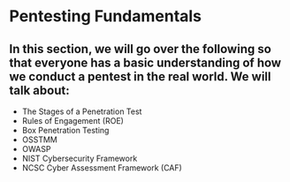# Pentesting Fundamentals
## In this section, we will go over the following so that everyone has a basic understanding of how we conduct a pentest in the real world. We will talk about:
  + The Stages of a Penetration Test
  + Rules of Engagement (ROE)
  + Box Penetration Testing
  + OSSTMM
  + OWASP
  + NIST Cybersecurity Framework
  + NCSC Cyber Assessment Framework (CAF)
  

